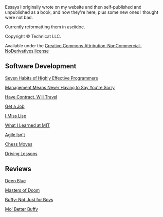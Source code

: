Essays I originally wrote on my website and then self-published and unpublished as a book, and now they're here, plus some new ones I thought were not bad.

Currently reformatting them in asciidoc.

Copyright &copy; Technicat LLC.

Available under the [Creative Commons Attribution-NonCommercial-NoDerivatives license](https://creativecommons.org/licenses/by-nc-nd/4.0/)

## Software Development

[Seven Habits of Highly Effective Programmers](software/sevenhabitsofhighlyeffectiveprogrammers.adoc)

[Management Means Never Having to Say You're Sorry](software/managementmeansneverhavingtosayyouresorry.adoc)

[Have Contract, Will Travel](software/havecontractwilltravel.adoc)

[Get a Job](software/getajob.adoc)

[I Miss Lisp](software/imisslisp.adoc)

[What I Learned at MIT](mit/whatilearnedatmit.adoc)

[Agile Isn't](software/agileisnt.adoc)

[Chess Moves](software/chessmoves.adoc)

[Driving Lessons](software/drivinglessons.adoc)

## Reviews

[Deep Blue](reviews/deepblue.adoc)

[Masters of Doom](reviews/mastersofdoom.adoc)

[Buffy: Not Just for Boys](reviews/buffynotjustforboys.adoc)

[Mo' Better Buffy](reviews/betterbuffy.adoc)

